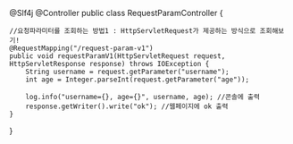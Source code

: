 @Slf4j
@Controller
public class RequestParamController {

    //요청파라미터를 조회하는 방법1 : HttpServletRequest가 제공하는 방식으로 조회해보기!
    @RequestMapping("/request-param-v1")
    public void requestParamV1(HttpServletRequest request, HttpServletResponse response) throws IOException {
        String username = request.getParameter("username");
        int age = Integer.parseInt(request.getParameter("age"));

        log.info("username={}, age={}", username, age); //콘솔에 출력
        response.getWriter().write("ok"); //웹페이지에 ok 출력
    }



}

